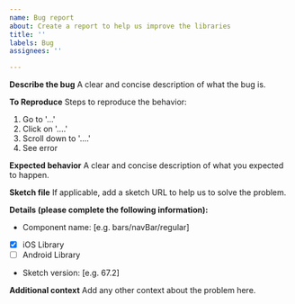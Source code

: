 ```yaml
---
name: Bug report
about: Create a report to help us improve the libraries
title: ''
labels: Bug
assignees: ''

---
```


**Describe the bug**
A clear and concise description of what the bug is.

**To Reproduce**
Steps to reproduce the behavior:
1. Go to '...'
2. Click on '....'
3. Scroll down to '....'
4. See error

**Expected behavior**
A clear and concise description of what you expected to happen.

**Sketch file**
If applicable, add a sketch URL to help us to solve the problem.

**Details (please complete the following information):**
- Component name: [e.g. bars/navBar/regular]
- [x] iOS Library
- [ ] Android Library
- Sketch version: [e.g. 67.2]

**Additional context**
Add any other context about the problem here.
